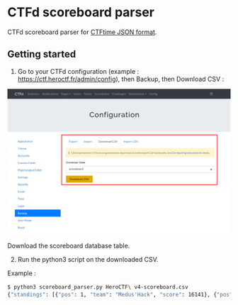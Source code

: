 # CTFd scoreboard parser

CTFd scoreboard parser for [CTFtime JSON format](https://ctftime.org/json-scoreboard-feed).

## Getting started

1. Go to your CTFd configuration (example : https://ctf.heroctf.fr/admin/config), then Backup, then Download CSV :

![CTFd export scoreboard](assets/ctfd-export-scoreboard.png)

Download the scoreboard database table.

2. Run the python3 script on the downloaded CSV.

Example :

```bash
$ python3 scoreboard_parser.py HeroCTF\ v4-scoreboard.csv
{"standings": [{"pos": 1, "team": "Medus'Hack", "score": 16141}, {"pos": 2, "team": "DaVinciCode", "score": 10226}, {"pos": 3, "team": "Hack\u2665\ufe0f", "score": 9621}, {"pos": 4, "team": "La Root'In", "score": 9275}, {"pos": 5, "team": "Les Pires Hat", "score": 9181}, {"pos": 6, "team": "Pizz'Hack", "score": 8177}, {"pos": 7, "team": "Galf Erahs[::-1]", "score": 7844}, {"pos": 8, "team": "IrisSec", "score": 7585}, {"pos": 9, "team": "spy8+9", "score": 7211}, {"pos": 10, "team": "Th3Os", "score": 7089}, {"pos": 11, "team": "glob://al_elite", "score": 6821}, {"pos": 12, "team": "Root66", "score": 6576}, {"pos": 13, "team": "EvilBunnyWrote", "score": 6170}, {"pos": 14, "team": "It just works", "score": 6074}, {"pos": 15, "team": "derust", "score": 6041}, ...
```

